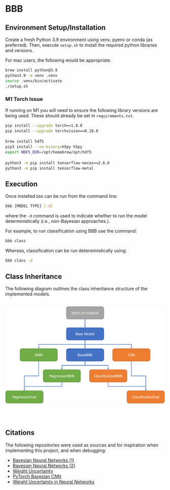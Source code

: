 # BBB

## Environment Setup/Installation

Create a fresh Python 3.9 environment using venv, pyenv or conda (as preferred). Then, execute `setup.sh` to install the required python libraries and versions.

For mac users, the following would be appropriate.

```sh
brew install python@3.9
python3.9 -m venv .venv
source .venv/bin/activate
./setup.sh
```

### M1 Torch Issue

If running on M1 you will need to ensure the following library versions are being used. These should already be set in `requirements.txt`.

```sh
pip install --upgrade torch==1.9.0
pip install --upgrade torchvision==0.10.0

brew install hdf5
pip3 install --no-binary=h5py h5py
export HDF5_DIR=/opt/homebrew/opt/hdf5

python3 -m pip install tensorflow-macos==2.8.0
python3 -m pip install tensorflow-metal

```

## Execution

Once installed `bbb` can be run from the command line:

```sh
bbb [MODEL TYPE] [-d]
```

where the `-d` command is used to indicate whether to run the model deterministically (i.e., non-Bayesian approaches.).

For example, to run classification using BBB use the command:

```sh
bbb class
```

Whereas, classification can be run deterministically using:

```sh
bbb class -d
```

## Class Inheritance

The following diagram outlines the class inheritance structure of the implemented models.
<br/>
<br/>

![image class_inheritance](./bbb_inheritance.png)

<br/>
<br/>

## Citations

The following repositories were used as sources and for inspiration when implementing this project, and when debugging:

- [Bayesian Neural Networks (1)](https://github.com/JavierAntoran/Bayesian-Neural-Networks)
- [Bayesian Neural Networks (2)](https://github.com/tennisonliu/bayesian-neural-network)
- [Weight Uncertainty](https://github.com/danielkelshaw/WeightUncertainty)
- [PyTorch Bayesian CNN](https://github.com/kumar-shridhar/PyTorch-BayesianCNN)
- [Weight Uncertainty in Neural Networks](https://github.com/saxena-mayur/Weight-Uncertainty-in-Neural-Networks)
